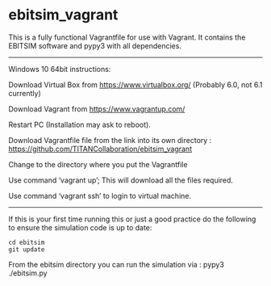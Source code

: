 # ebitsim_vagrant

This is a fully functional Vagrantfile for use with Vagrant.  It contains
the EBITSIM software and pypy3 with all dependencies.

-----

Windows 10 64bit instructions:

Download Virtual Box from https://www.virtualbox.org/  (Probably 6.0, not 6.1 currently)


Download Vagrant from https://www.vagrantup.com/

Restart PC (Installation may ask to reboot).

Download Vagrantfile file from the link into its own directory :  https://github.com/TITANCollaboration/ebitsim_vagrant

Change to the directory where you put the Vagrantfile

Use command ‘vagrant up’; This will download all the files required.

Use command ‘vagrant ssh’ to login to virtual machine.

------

If this is your first time running this or just a good practice do the
following to ensure the simulation code is up to date:

```
cd ebitsim
git update
```

From the ebitsim directory you can run the simulation via : pypy3 ./ebitsim.py

 
